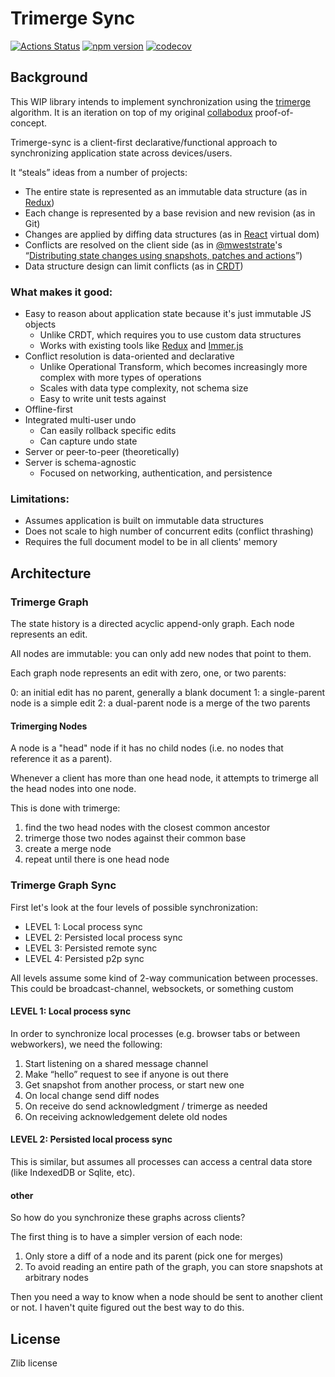 # Trimerge Sync

[![Actions Status](https://github.com/marcello3d/trimerge-sync/workflows/Node%20CI/badge.svg)](https://github.com/marcello3d/trimerge-sync/actions)
[![npm version](https://badge.fury.io/js/trimerge-sync.svg)](https://badge.fury.io/js/trimerge-sync)
[![codecov](https://codecov.io/gh/marcello3d/trimerge-sync/branch/master/graph/badge.svg)](https://codecov.io/gh/marcello3d/trimerge-sync)

## Background

This WIP library intends to implement synchronization using the [trimerge](https://github.com/marcello3d/trimerge/) algorithm.
It is an iteration on top of my original [collabodux](https://github.com/marcello3d/collabodux) proof-of-concept.

Trimerge-sync is a client-first declarative/functional approach to synchronizing application state across devices/users.

It “steals” ideas from a number of projects:

- The entire state is represented as an immutable data structure (as in [Redux](https://redux.js.org))
- Each change is represented by a base revision and new revision (as in Git)
- Changes are applied by diffing data structures (as in [React](https://reactjs.org) virtual dom)
- Conflicts are resolved on the client side (as in [@mweststrate](https://github.com/mweststrate)'s
  “[Distributing state changes using snapshots, patches and actions](https://medium.com/@mweststrate/distributing-state-changes-using-snapshots-patches-and-actions-part-2-2f50d8363988)”)
- Data structure design can limit conflicts (as in [CRDT](https://en.wikipedia.org/wiki/Conflict-free_replicated_data_type))

### What makes it good:

- Easy to reason about application state because it's just immutable JS objects
  - Unlike CRDT, which requires you to use custom data structures
  - Works with existing tools like [Redux](https://redux.js.org) and
    [Immer.js](https://github.com/mweststrate/immer)
- Conflict resolution is data-oriented and declarative
  - Unlike Operational Transform, which becomes increasingly more complex with more types of operations
  - Scales with data type complexity, not schema size
  - Easy to write unit tests against
- Offline-first
- Integrated multi-user undo
  - Can easily rollback specific edits
  - Can capture undo state
- Server or peer-to-peer (theoretically)
- Server is schema-agnostic
  - Focused on networking, authentication, and persistence

### Limitations:

- Assumes application is built on immutable data structures
- Does not scale to high number of concurrent edits (conflict thrashing)
- Requires the full document model to be in all clients' memory

## Architecture

### Trimerge Graph

The state history is a directed acyclic append-only graph. Each node represents an edit.

All nodes are immutable: you can only add new nodes that point to them.

Each graph node represents an edit with zero, one, or two parents:

0: an initial edit has no parent, generally a blank document
1: a single-parent node is a simple edit
2: a dual-parent node is a merge of the two parents

#### Trimerging Nodes

A node is a "head" node if it has no child nodes (i.e. no nodes that reference it as a parent).

Whenever a client has more than one head node, it attempts to trimerge all the head nodes into one node.

This is done with trimerge:

1. find the two head nodes with the closest common ancestor
2. trimerge those two nodes against their common base
3. create a merge node
4. repeat until there is one head node

### Trimerge Graph Sync

First let's look at the four levels of possible synchronization:

- LEVEL 1: Local process sync
- LEVEL 2: Persisted local process sync
- LEVEL 3: Persisted remote sync
- LEVEL 4: Persisted p2p sync

All levels assume some kind of 2-way communication between processes. This could be broadcast-channel, websockets, or something custom   

#### LEVEL 1: Local process sync

In order to synchronize local processes (e.g. browser tabs or between webworkers), we need the following:

1. Start listening on a shared message channel
2. Make “hello” request to see if anyone is out there
3. Get snapshot from another process, or start new one
4. On local change send diff nodes
5. On receive do send acknowledgment / trimerge as needed
6. On receiving acknowledgement delete old nodes


#### LEVEL 2: Persisted local process sync

This is similar, but assumes all processes can access a central data store (like IndexedDB or Sqlite, etc).



#### other

So how do you synchronize these graphs across clients?

The first thing is to have a simpler version of each node:

1. Only store a diff of a node and its parent (pick one for merges)
2. To avoid reading an entire path of the graph, you can store snapshots at arbitrary nodes

Then you need a way to know when a node should be sent to another client or not. I haven't quite figured out the best way to do this.

## License

Zlib license
